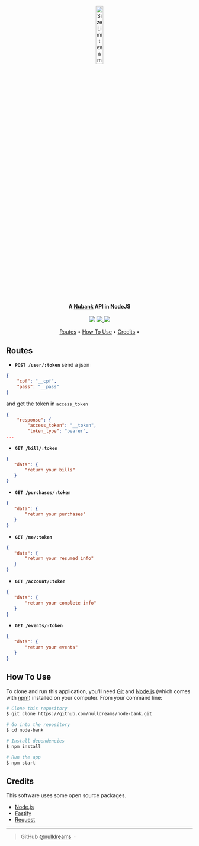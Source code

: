 <p align="center">
  <img src="https://raw.githubusercontent.com/nulldreams/node-bank/master/box.png" alt="Size Limit example"
       width="20%" height="20%">
</p>
<h4 align="center">A <a href="https://www.nubank.com.br/" target="_blank">Nubank</a> API in NodeJS</h4>
<p align="center">
  <a href="https://gitter.im/simple-apis/node-bank"><img src="https://img.shields.io/badge/gitter-join%20chat%20%E2%86%92-brightgreen.svg"></a>
  <a href="https://saythanks.io/to/nulldreams">
      <img src="https://img.shields.io/badge/Say%20Thanks-!-1EAEDB.svg">
  </a>  
  <a href="https://github.com/nulldreams/node-bank/issues">
      <img src="https://img.shields.io/codeclimate/issues/github/me-and/mdf.svg">
  </a>
</p>
<p align="center">
  <a href="#routes">Routes</a> •
  <a href="#how-to-use">How To Use</a> •
  <a href="#credits">Credits</a> •
</p>

## Routes
* **`POST /user/:token`**
send a json
```json
{
	"cpf": "__cpf",
	"pass": "__pass"
}
```
and get the token in `access_token`
```json
{
    "response": {
        "access_token": "__token",
        "token_type": "bearer",
...        
```

* **`GET /bill/:token`**
```json
{
   "data": {
       "return your bills"
   }
}
```

* **`GET /purchases/:token`**
```json
{
   "data": {
       "return your purchases"
   }
}
```

* **`GET /me/:token`**
```json
{
   "data": {
       "return your resumed info"
   }
}
```

* **`GET /account/:token`**
```json
{
   "data": {
       "return your complete info"
   }
}
```

* **`GET /events/:token`**
```json
{
   "data": {
       "return your events"
   }
}
```

## How To Use

To clone and run this application, you'll need [Git](https://git-scm.com) and [Node.js](https://nodejs.org/en/download/) (which comes with [npm](http://npmjs.com)) installed on your computer. From your command line:

```bash
# Clone this repository
$ git clone https://github.com/nulldreams/node-bank.git

# Go into the repository
$ cd node-bank

# Install dependencies
$ npm install

# Run the app
$ npm start
```

## Credits

This software uses some open source packages.

- [Node.js](https://nodejs.org/)
- [Fastify](https://github.com/fastify/fastify)
- [Request](https://github.com/request/request)


---

> GitHub [@nulldreams](https://github.com/nulldreams) &nbsp;&middot;&nbsp;
